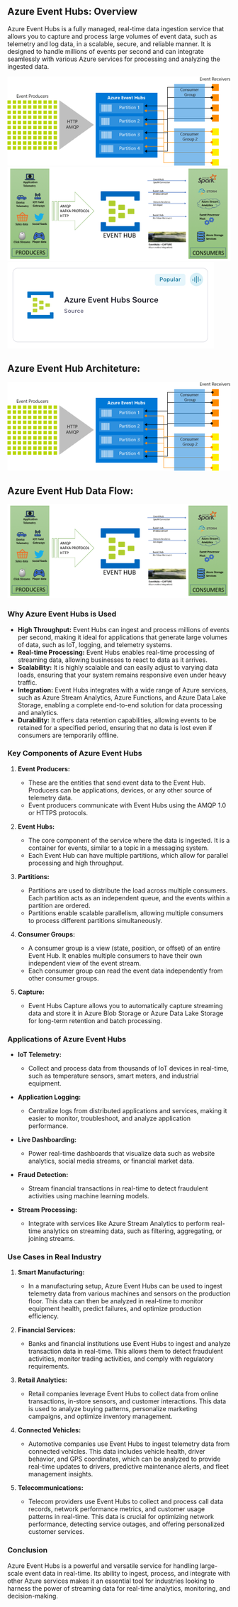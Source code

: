 ## Azure Event Hubs: Overview

Azure Event Hubs is a fully managed, real-time data ingestion service that allows you to capture and process large volumes of event data, such as telemetry and log data, in a scalable, secure, and reliable manner. It is designed to handle millions of events per second and can integrate seamlessly with various Azure services for processing and analyzing the ingested data.

![Solution Architecture](Assests/event_hubs_architecture.png)
![Solution Architecture](Assests/event_hub_data_flow.png)
![Solution Architecture](Assests/Event%20Hubs.png)


## Azure Event Hub Architeture:

![Solution Architecture](Assests/event_hubs_architecture.png)


## Azure Event Hub Data Flow:

![Solution Architecture](Assests/event_hub_data_flow.png)

### Why Azure Event Hubs is Used

- **High Throughput:** Event Hubs can ingest and process millions of events per second, making it ideal for applications that generate large volumes of data, such as IoT, logging, and telemetry systems.
- **Real-time Processing:** Event Hubs enables real-time processing of streaming data, allowing businesses to react to data as it arrives.
- **Scalability:** It is highly scalable and can easily adjust to varying data loads, ensuring that your system remains responsive even under heavy traffic.
- **Integration:** Event Hubs integrates with a wide range of Azure services, such as Azure Stream Analytics, Azure Functions, and Azure Data Lake Storage, enabling a complete end-to-end solution for data processing and analytics.
- **Durability:** It offers data retention capabilities, allowing events to be retained for a specified period, ensuring that no data is lost even if consumers are temporarily offline.

### Key Components of Azure Event Hubs

1. **Event Producers:**
   - These are the entities that send event data to the Event Hub. Producers can be applications, devices, or any other source of telemetry data.
   - Event producers communicate with Event Hubs using the AMQP 1.0 or HTTPS protocols.

2. **Event Hubs:**
   - The core component of the service where the data is ingested. It is a container for events, similar to a topic in a messaging system.
   - Each Event Hub can have multiple partitions, which allow for parallel processing and high throughput.

3. **Partitions:**
   - Partitions are used to distribute the load across multiple consumers. Each partition acts as an independent queue, and the events within a partition are ordered.
   - Partitions enable scalable parallelism, allowing multiple consumers to process different partitions simultaneously.

4. **Consumer Groups:**
   - A consumer group is a view (state, position, or offset) of an entire Event Hub. It enables multiple consumers to have their own independent view of the event stream.
   - Each consumer group can read the event data independently from other consumer groups.

5. **Capture:**
   - Event Hubs Capture allows you to automatically capture streaming data and store it in Azure Blob Storage or Azure Data Lake Storage for long-term retention and batch processing.

### Applications of Azure Event Hubs

- **IoT Telemetry:**
  - Collect and process data from thousands of IoT devices in real-time, such as temperature sensors, smart meters, and industrial equipment.
  
- **Application Logging:**
  - Centralize logs from distributed applications and services, making it easier to monitor, troubleshoot, and analyze application performance.
  
- **Live Dashboarding:**
  - Power real-time dashboards that visualize data such as website analytics, social media streams, or financial market data.
  
- **Fraud Detection:**
  - Stream financial transactions in real-time to detect fraudulent activities using machine learning models.
  
- **Stream Processing:**
  - Integrate with services like Azure Stream Analytics to perform real-time analytics on streaming data, such as filtering, aggregating, or joining streams.

### Use Cases in Real Industry

1. **Smart Manufacturing:**
   - In a manufacturing setup, Azure Event Hubs can be used to ingest telemetry data from various machines and sensors on the production floor. This data can then be analyzed in real-time to monitor equipment health, predict failures, and optimize production efficiency.

2. **Financial Services:**
   - Banks and financial institutions use Event Hubs to ingest and analyze transaction data in real-time. This allows them to detect fraudulent activities, monitor trading activities, and comply with regulatory requirements.

3. **Retail Analytics:**
   - Retail companies leverage Event Hubs to collect data from online transactions, in-store sensors, and customer interactions. This data is used to analyze buying patterns, personalize marketing campaigns, and optimize inventory management.

4. **Connected Vehicles:**
   - Automotive companies use Event Hubs to ingest telemetry data from connected vehicles. This data includes vehicle health, driver behavior, and GPS coordinates, which can be analyzed to provide real-time updates to drivers, predictive maintenance alerts, and fleet management insights.

5. **Telecommunications:**
   - Telecom providers use Event Hubs to collect and process call data records, network performance metrics, and customer usage patterns in real-time. This data is crucial for optimizing network performance, detecting service outages, and offering personalized customer services.

### Conclusion

Azure Event Hubs is a powerful and versatile service for handling large-scale event data in real-time. Its ability to ingest, process, and integrate with other Azure services makes it an essential tool for industries looking to harness the power of streaming data for real-time analytics, monitoring, and decision-making.
